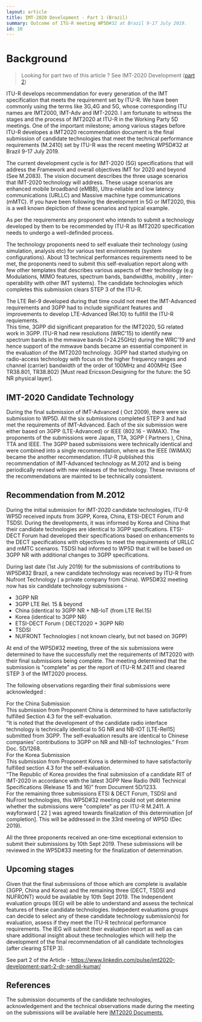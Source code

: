 ```yaml
---
layout: article
title: IMT-2020 Development - Part 1 (Brazil)
summary: Outcome of ITU-R meeting WP5D#32 at Brazil 9-17 July 2019.
id: 10
--- 
```

<h1 id="imt2020-process-1"><span style="font-size: 1.71429rem;">Background</span><br></h1>
<blockquote>
<p>Looking for part two of this article ? See IMT-2020 Development (<a href="/view/article/IMT2020%20Process%202">part 2</a>)</p>
</blockquote>
<p>ITU-R develops recommendation for every generation of the IMT specification that meets the requirement set by ITU-R. We have been commonly using the terms like 3G,4G and 5G, whose corresponding ITU names are IMT2000, IMT-Adv and IMT-2020. I am fortunate to witness the stages and the process of IMT2020 at ITU-R in the Working Party 5D meetings. One of the important milestone; among various stages before ITU-R developes a IMT2020 recommendation document is the final submission of candidate technologies that meet the technical performance requirements (M.2410) set by ITU-R was the recent meeting WP5D#32 at Brazil 9-17 July 2019.</p>
<p>The current development cycle is for IMT-2020 (5G) specifications that will address the Framework and overall objectives IMT for 2020 and beyond (See M.2083). The vision document describes the three usage scenarios that IMT-2020 technology will address. These usage scenarios are enhanced mobile broadband (eMBB), Ultra-reliable and low latency communications (URLLC) and Massive machine type communications (mMTC). If you have been following the development in 5G or IMT2020, this is a well known depiction of these scenarios and typical example.</p>
<p>As per the requirements any proponent who intends to submit a technology developed by them to be recommended by ITU-R as IMT2020 specification needs to undergo a well-definded process.</p>
<p>The technology proponents need to self evaluate their technology (using simulation, analysis etc) for various test environments (system configurations). About 13 technical performances requirements need to be met, the proponents need to submit this self-evaluation report along with few other templates that describes various aspects of their technology (e.g Modulations, MIMO features, spectrum bands, bandwidths, mobility , inter-operability with other IMT systems). The candidate technologies which completes this submission clears STEP 3 of the ITU-R.</p>
<p>The LTE Rel-9 developed during that time could not meet the IMT-Advanced requirements and 3GPP had to include significant features and improvements to develop LTE-Advanced (Rel.10) to fullfill the ITU-R requiements.<br>
This time, 3GPP did significant preparation for the IMT2020, 5G related work in 3GPP. ITU-R had new resolutions (WRC'15) to identify new spectrum bands in the mmwave bands (&gt;24.25GHz) during the WRC'19 and hence support of the mmwave bands became an essential component in the evaluation of the IMT2020 technology. 3GPP had started studying on radio-access technology with focus on the higher frequency ranges and channel (carrier) bandwidth of the order of 100MHz and 400MHz (See TR38.801, TR38.802) [Must read Ericsson:Designing for the future: the 5G NR physical layer].</p>
<h2 id="imt-2020-candidate-technology">IMT-2020 Candidate Technology</h2>
<p>During the final submission of IMT-Advanced ( Oct 2009), there were six submission to WP5D. All the six submissions completed STEP 3 and had met the requirements of IMT-Advanced. Each of the six submission were either based on 3GPP (LTE-Advanced) or IEEE (802.16 - WiMAX). The proponents of the submissions were Japan, TTA, 3GPP ( Partners ), China, TTA and IEEE. The 3GPP based submissions were technically identical and were combined into a single recommendation, where as the IEEE (WiMAX) became the another recommendation. ITU-R published this recommendation of IMT-Advanced technology as M.2012 and is being periodically revised with new releases of the technology. These revisions of the recommendations are mainted to be technically consistent.</p>
<h2 id="recommendation-from-m2012">Recommendation from M.2012</h2>
<p>During the initial submission for IMT-2020 candidate technologies, ITU-R WP5D received inputs from 3GPP, Korea, China, ETSI-DECT Forum and TSDSI. During the developments, it was informed by Korea and China that their candidate technologies are identical to 3GPP specifications. ETSI-DECT Forum had developed their specifications based on enhancements to the DECT specifications with objectives to meet the requirements of URLLC and mMTC scenaros. TSDSI had informed to WP5D that it will be based on 3GPP NR with additional changes to 3GPP specifications.</p>
<p>During last date (1st July 2019) for the submissions of contributions to WP5D#32 Brazil, a new candidate technology was received by ITU-R from Nufront Technology ( a private company from China). WP5D#32 meeting now has six candidate technology submissions -</p>
<ul>
<li>3GPP NR</li>
<li>3GPP LTE Rel. 15 &amp; beyond</li>
<li>China (identical to 3GPP NR + NB-IoT (from LTE Rel.15)</li>
<li>Korea (identical to 3GPP NR)</li>
<li>ETSI-DECT Forum ( DECT2020 + 3GPP NR)</li>
<li>TSDSI</li>
<li>NUFRONT Technologies ( not known clearly, but not based on 3GPP)</li>
</ul>
<p>At end of the WP5D#32 meeting, three of the six submissions were determined to have the successfully met the requirements of IMT2020 with their final submissions being complete. The meeting determined that the submission is "complete" as per the report of ITU-R M.2411 and cleared STEP 3 of the IMT2020 process.</p>
<p>The following observations regarding their final submissions were acknowledged :</p>
<p>For the China Submission<br>
This submission from Proponent China is determined to have satisfactorily fulfilled Section 4.3 for the self-evaluation. <br>
“It is noted that the development of the candidate radio interface technology is technically identical to 5G NR and NB-IOT [LTE-Rel15] submitted from 3GPP. The self‑evaluation results are identical to Chinese companies’ contributions to 3GPP on NR and NB-IoT technologies.” From Doc. 5D/1268.<br>
For the Korea Submission<br>
This submission from Proponent Korea is determined to have satisfactorily fulfilled section 4.3 for the self-evaluation. <br>
“The Republic of Korea provides the final submission of a candidate RIT of IMT-2020 in accordance with the latest 3GPP New Radio (NR) Technical Specifications (Release 15 and 16)” from Document 5D/1233.<br>
For the remaining three submissions ETSI &amp; DECT Forum, TSDSI and NuFront technologies, this WP5D#32 meeting could not yet determine whether the submissions were "complete" as per ITU-R M.2411. A wayforward [ 22 ] was agreed towards finalization of this determination [of completion]. This will be addressed in the 33rd meeting of WP5D (Dec 2019).</p>
<p>All the three proponents received an one-time exceptional extension to submit their submissions by 10th Sept 2019. These submissions will be reviewed in the WP5D#33 meeting for the finalization of determination.</p>
<h2 id="upcoming-stages">Upcoming stages</h2>
<p>Given that the final submissions of those which are complete is available (3GPP, China and Korea) and the remaining three (DECT, TSDSI and NUFRONT) would be available by 10th Sept 2019. The Independent evaluation groups (IEG) will be able to understand and assess the technical features of these candidate technologies. Indepedent evaluations groups can decide to select any of these candidate technology submission(s) for evaluation, assess if they meet the ITU-R technical performance requirements. The IEG will submit their evaluation report as well as can share additional insight about these technologies which will help the development of the final recommendation of all candidate technologies (after clearing STEP 3).</p>
<p>See part 2 of the Article - <a href="https://www.linkedin.com/pulse/imt2020-development-part-2-dr-sendil-kumar/">https://www.linkedin.com/pulse/imt2020-development-part-2-dr-sendil-kumar/</a></p>
<h2 id="references">References</h2>
<p>The submission documents of the candidate technologies, acknowledgement and the technical observations made during the meeting on the submissions will be available here <a href="https://www.itu.int/md/R15-IMT.2020-C">IMT2020 Documents</a>,</p>
